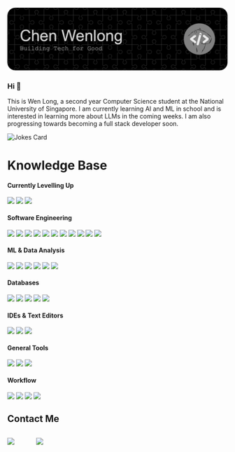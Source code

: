 ![Header](./header.png)
### Hi :wave:

This is Wen Long,  a second year Computer Science student at the National University of Singapore. I am currently learning AI and ML in school and is interested in learning more about LLMs in the coming weeks. I am also progressing towards becoming a full stack developer soon.

![Jokes Card](https://readme-jokes.vercel.app/api?hideBorder)

# Knowledge Base
#### Currently Levelling Up
<p>
  <img src=https://cdn.jsdelivr.net/gh/devicons/devicon@latest/icons/typescript/typescript-original.svg width=30>
  <img src=https://cdn.jsdelivr.net/gh/devicons/devicon@latest/icons/react/react-original.svg width=30>
  <img src=https://cdn.jsdelivr.net/gh/devicons/devicon@latest/icons/python/python-original.svg width=30>
</p>

#### Software Engineering
<p>
  <img src=https://cdn.jsdelivr.net/gh/devicons/devicon@latest/icons/java/java-original.svg width=30>
  <img src=https://cdn.jsdelivr.net/gh/devicons/devicon@latest/icons/react/react-original.svg width=30>
  <img src=https://cdn.jsdelivr.net/gh/devicons/devicon@latest/icons/javascript/javascript-original.svg width=30>
  <img src=https://cdn.jsdelivr.net/gh/devicons/devicon@latest/icons/html5/html5-original.svg width=30>
  <img src=https://cdn.jsdelivr.net/gh/devicons/devicon@latest/icons/css3/css3-original.svg width=30>
  <img src=https://cdn.jsdelivr.net/gh/devicons/devicon@latest/icons/nodejs/nodejs-original.svg width=30>
  <img src=https://cdn.jsdelivr.net/gh/devicons/devicon@latest/icons/npm/npm-original-wordmark.svg width=30>
  <img src=https://cdn.jsdelivr.net/gh/devicons/devicon@latest/icons/gradle/gradle-original.svg width=30>
  <img src=https://cdn.jsdelivr.net/gh/devicons/devicon@latest/icons/homebrew/homebrew-original.svg width=30>
  <img src=https://cdn.jsdelivr.net/gh/devicons/devicon@latest/icons/eslint/eslint-original.svg width=30>
  <img src=https://cdn.jsdelivr.net/gh/devicons/devicon@latest/icons/babel/babel-original.svg width=30>
</p>

#### ML & Data Analysis
<p>
  <img src=https://cdn.jsdelivr.net/gh/devicons/devicon@latest/icons/python/python-original.svg width=30>
  <img src=https://cdn.jsdelivr.net/gh/devicons/devicon@latest/icons/jupyter/jupyter-original.svg width=30>
  <img src=https://cdn.jsdelivr.net/gh/devicons/devicon@latest/icons/pandas/pandas-original.svg width=30>
  <img src=https://cdn.jsdelivr.net/gh/devicons/devicon@latest/icons/numpy/numpy-original.svg width=30>
  <img src=https://cdn.jsdelivr.net/gh/devicons/devicon@latest/icons/pytorch/pytorch-original.svg width=30>
  <img src=https://cdn.jsdelivr.net/gh/devicons/devicon@latest/icons/r/r-original.svg width=30>
</p>

#### Databases
<p>
  <img src=https://cdn.jsdelivr.net/gh/devicons/devicon@latest/icons/postgresql/postgresql-original.svg width=30>
  <img src=https://cdn.jsdelivr.net/gh/devicons/devicon@latest/icons/firebase/firebase-original.svg width=30>
  <img src=https://cdn.jsdelivr.net/gh/devicons/devicon@latest/icons/amazonwebservices/amazonwebservices-original-wordmark.svg width=30>
  <img src=https://cdn.jsdelivr.net/gh/devicons/devicon@latest/icons/mongodb/mongodb-original.svg width=30>
  <img src=https://cdn.jsdelivr.net/gh/devicons/devicon@latest/icons/dbeaver/dbeaver-original.svg width=30>
</p>

#### IDEs & Text Editors
<p>
  <img src=https://cdn.jsdelivr.net/gh/devicons/devicon@latest/icons/vim/vim-original.svg width=30>
  <img src=https://cdn.jsdelivr.net/gh/devicons/devicon@latest/icons/vscode/vscode-original.svg width=30>
  <img src=https://cdn.jsdelivr.net/gh/devicons/devicon@latest/icons/intellij/intellij-original.svg width=30>
</p>

#### General Tools
<p>
  <img src=https://cdn.jsdelivr.net/gh/devicons/devicon@latest/icons/github/github-original.svg width=30>
  <img src=https://cdn.jsdelivr.net/gh/devicons/devicon@latest/icons/bash/bash-original.svg width=30>
  <img src=https://cdn.jsdelivr.net/gh/devicons/devicon@latest/icons/git/git-original.svg width=30>
</p>

#### Workflow
<p>
  <img src=https://cdn.jsdelivr.net/gh/devicons/devicon@latest/icons/notion/notion-original.svg width=30>
  <img src=https://cdn.jsdelivr.net/gh/devicons/devicon@latest/icons/jira/jira-original.svg width=30>
  <img src=https://cdn.jsdelivr.net/gh/devicons/devicon@latest/icons/figma/figma-original.svg width=30>
  <img src=https://cdn.jsdelivr.net/gh/devicons/devicon@latest/icons/canva/canva-original.svg width=30>
</p>

## Contact Me
<div style="display: flex; align-items: center;">
  <p>
    <a href="https://capyscript.super.site">
      <img src=https://github.com/c-wenlong/c-wenlong/assets/122634467/3180d991-0308-45b2-ba0e-73d14d9a7673 width=200>
    </a>
    <div style="display: inline-block; width: 50px;"></div>
    <a href="https://www.linkedin.com/in/chen-wenlong-kai/">
      <img src=https://cdn.jsdelivr.net/gh/devicons/devicon@latest/icons/linkedin/linkedin-original-wordmark.svg width=200>
    </a>
  </p>
</div>

